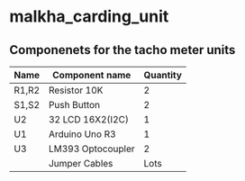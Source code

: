 # malkha_carding_unit

## Componenets for the tacho meter units

|Name|Component name|Quantity|
|----|--------------|--------|
| R1,R2|Resistor 10K|2|
|S1,S2|Push Button|2|
|U2|32 LCD 16X2(I2C)|1|
|U1|Arduino Uno R3|1|
|U3|LM393 Optocoupler|2|
| |Jumper Cables|Lots|
